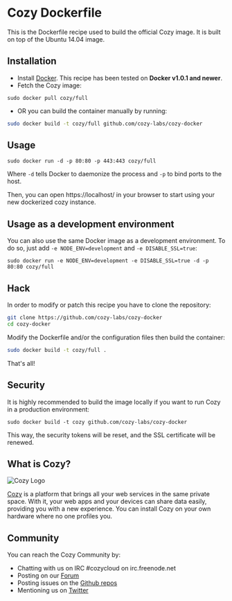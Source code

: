 Cozy Dockerfile
===============

This is the Dockerfile recipe used to build the official Cozy image.
It is built on top of the Ubuntu 14.04 image.

## Installation

* Install [Docker](https://www.docker.com/). This recipe has been tested on **Docker v1.0.1 and newer**.
* Fetch the Cozy image:
```
sudo docker pull cozy/full
```

* OR you can build the container manually by running:
```bash
sudo docker build -t cozy/full github.com/cozy-labs/cozy-docker
```

## Usage

```
sudo docker run -d -p 80:80 -p 443:443 cozy/full
```

Where `-d` tells Docker to daemonize the process and `-p` to bind ports to the host.

Then, you can open https://localhost/ in your browser to start using your new
dockerized cozy instance.


## Usage as a development environment

You can also use the same Docker image as a development environment. To do so, just add `-e NODE_ENV=development` and `-e DISABLE_SSL=true`:

```
sudo docker run -e NODE_ENV=development -e DISABLE_SSL=true -d -p 80:80 cozy/full
```


## Hack

In order to modify or patch this recipe you have to clone the repository:
```bash
git clone https://github.com/cozy-labs/cozy-docker
cd cozy-docker
```

Modify the Dockerfile and/or the configuration files then build the container:
```bash
sudo docker build -t cozy/full .
```

That's all!


## Security

It is highly recommended to build the image locally if you want to run Cozy in a production environment:
```
sudo docker build -t cozy github.com/cozy-labs/cozy-docker
```

This way, the security tokens will be reset, and the SSL certificate will be renewed.



## What is Cozy?

![Cozy Logo](https://raw.github.com/mycozycloud/cozy-setup/gh-pages/assets/images/happycloud.png)

[Cozy](http://cozy.io) is a platform that brings all your web services in the
same private space.  With it, your web apps and your devices can share data
easily, providing you
with a new experience. You can install Cozy on your own hardware where no one
profiles you.


## Community

You can reach the Cozy Community by:

* Chatting with us on IRC #cozycloud on irc.freenode.net
* Posting on our [Forum](https://forum.cozy.io)
* Posting issues on the [Github repos](https://github.com/mycozycloud/)
* Mentioning us on [Twitter](http://twitter.com/mycozycloud)

